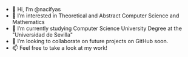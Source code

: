 - 👋 Hi, I’m @nacifyas
- 👀 I’m interested in Theoretical and Abstract Computer Science and Mathematics
- 🌱 I’m currently studying Computer Science University Degree at the "Universidad de Sevilla"
- 💞️ I’m looking to collaborate on future projects on GitHub soon.
- 📫 Feel free to take a look at my work!

<!---
nacifyas/nacifyas is a ✨ special ✨ repository because its `README.md` (this file) appears on your GitHub profile.
You can click the Preview link to take a look at your changes.
--->
